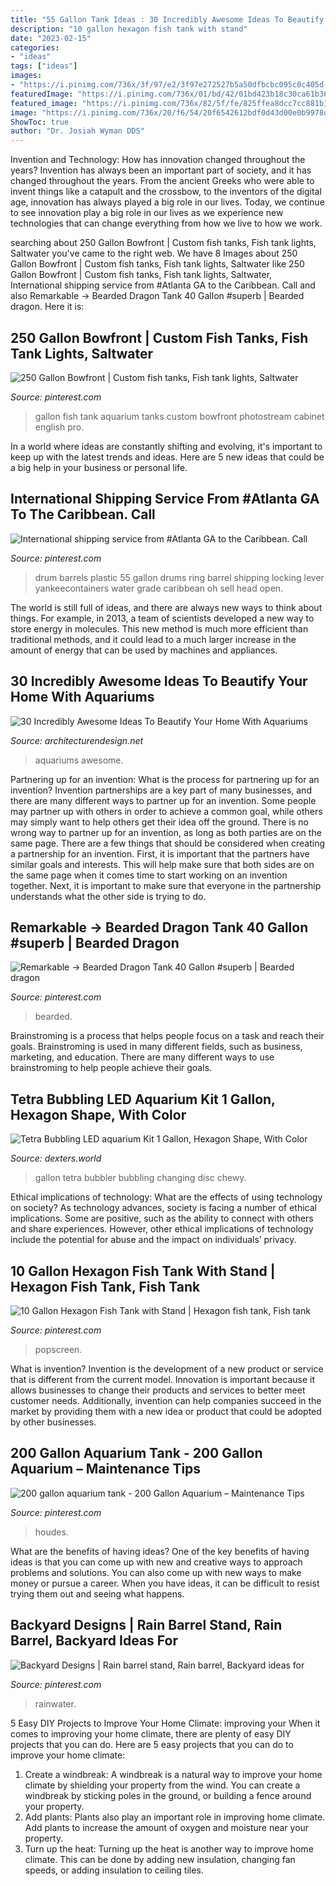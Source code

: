```yaml
---
title: "55 Gallon Tank Ideas : 30 Incredibly Awesome Ideas To Beautify Your Home With Aquariums"
description: "10 gallon hexagon fish tank with stand"
date: "2023-02-15"
categories:
- "ideas"
tags: ["ideas"]
images:
- "https://i.pinimg.com/736x/3f/97/e2/3f97e272527b5a50dfbcbc095c0c405d--aquarium-cabinet-fish-tanks.jpg"
featuredImage: "https://i.pinimg.com/736x/01/bd/42/01bd423b18c30ca61b3636454afbce05--barrels-for-sale-drum-online.jpg"
featured_image: "https://i.pinimg.com/736x/82/5f/fe/825ffea8dcc7cc881b1e82d50cb20ee1.jpg"
image: "https://i.pinimg.com/736x/20/f6/54/20f6542612bdf0d43d00e0b9978de0e7.jpg"
ShowToc: true
author: "Dr. Josiah Wyman DDS"
---
```



Invention and Technology: How has innovation changed throughout the years?
Invention has always been an important part of society, and it has changed throughout the years. From the ancient Greeks who were able to invent things like a catapult and the crossbow, to the inventors of the digital age, innovation has always played a big role in our lives. Today, we continue to see innovation play a big role in our lives as we experience new technologies that can change everything from how we live to how we work.

	

		
searching about 250 Gallon Bowfront | Custom fish tanks, Fish tank lights, Saltwater you've came to the right web. We have 8 Images about 250 Gallon Bowfront | Custom fish tanks, Fish tank lights, Saltwater like 250 Gallon Bowfront | Custom fish tanks, Fish tank lights, Saltwater, International shipping service from #Atlanta GA to the Caribbean. Call and also Remarkable -&gt; Bearded Dragon Tank 40 Gallon #superb | Bearded dragon. Here it is:
		
    
## 250 Gallon Bowfront | Custom Fish Tanks, Fish Tank Lights, Saltwater

<img loading=lazy src="https://i.pinimg.com/736x/3f/97/e2/3f97e272527b5a50dfbcbc095c0c405d--aquarium-cabinet-fish-tanks.jpg" onerror="this.onerror=null;this.src='https://tse1.mm.bing.net/th?id=OIP.IIFQQGno9YRcrN-y9IiTagHaLE&amp;pid=15.1';" alt="250 Gallon Bowfront | Custom fish tanks, Fish tank lights, Saltwater">

_Source: pinterest.com_

>gallon fish tank aquarium tanks custom bowfront photostream cabinet english pro. 

	

In a world where ideas are constantly shifting and evolving, it's important to keep up with the latest trends and ideas. Here are 5 new ideas that could be a big help in your business or personal life.

    
## International Shipping Service From #Atlanta GA To The Caribbean. Call

<img loading=lazy src="https://i.pinimg.com/736x/01/bd/42/01bd423b18c30ca61b3636454afbce05--barrels-for-sale-drum-online.jpg" onerror="this.onerror=null;this.src='https://tse3.mm.bing.net/th?id=OIP.emUUAqYCA4Lo5IdOEScFLgHaJ4&amp;pid=15.1';" alt="International shipping service from #Atlanta GA to the Caribbean. Call">

_Source: pinterest.com_

>drum barrels plastic 55 gallon drums ring barrel shipping locking lever yankeecontainers water grade caribbean oh sell head open. 

	

The world is still full of ideas, and there are always new ways to think about things. For example, in 2013, a team of scientists developed a new way to store energy in molecules. This new method is much more efficient than traditional methods, and it could lead to a much larger increase in the amount of energy that can be used by machines and appliances.

    
## 30 Incredibly Awesome Ideas To Beautify Your Home With Aquariums

<img loading=lazy src="http://cdn.architecturendesign.net/wp-content/uploads/2014/09/1338.jpg" onerror="this.onerror=null;this.src='https://tse2.mm.bing.net/th?id=OIP.6PW94T6Z5ruWPqb7eo-UkAHaLP&amp;pid=15.1';" alt="30 Incredibly Awesome Ideas To Beautify Your Home With Aquariums">

_Source: architecturendesign.net_

>aquariums awesome. 

	

Partnering up for an invention: What is the process for partnering up for an invention?
Invention partnerships are a key part of many businesses, and there are many different ways to partner up for an invention. Some people may partner up with others in order to achieve a common goal, while others may simply want to help others get their idea off the ground. There is no wrong way to partner up for an invention, as long as both parties are on the same page.
There are a few things that should be considered when creating a partnership for an invention. First, it is important that the partners have similar goals and interests. This will help make sure that both sides are on the same page when it comes time to start working on an invention together. Next, it is important to make sure that everyone in the partnership understands what the other side is trying to do.

    
## Remarkable -&gt; Bearded Dragon Tank 40 Gallon #superb | Bearded Dragon

<img loading=lazy src="https://i.pinimg.com/736x/20/f6/54/20f6542612bdf0d43d00e0b9978de0e7.jpg" onerror="this.onerror=null;this.src='https://tse4.mm.bing.net/th?id=OIP.XhjrMmB2lbOIdkIe_pMkjwHaJ-&amp;pid=15.1';" alt="Remarkable -&gt; Bearded Dragon Tank 40 Gallon #superb | Bearded dragon">

_Source: pinterest.com_

>bearded. 

	

Brainstroming is a process that helps people focus on a task and reach their goals. Brainstroming is used in many different fields, such as business, marketing, and education. There are many different ways to use brainstroming to help people achieve their goals.

    
## Tetra Bubbling LED Aquarium Kit 1 Gallon, Hexagon Shape, With Color

<img loading=lazy src="https://dexters.world/wp-content/uploads/2020/06/81XLbmHWKbL._AC_SL1500_1.jpg" onerror="this.onerror=null;this.src='https://tse2.mm.bing.net/th?id=OIP.8xgUJivdbpFFEi5EDlIXVgHaKJ&amp;pid=15.1';" alt="Tetra Bubbling LED aquarium Kit 1 Gallon, Hexagon Shape, With Color">

_Source: dexters.world_

>gallon tetra bubbler bubbling changing disc chewy. 

	

Ethical implications of technology: What are the effects of using technology on society?
As technology advances, society is facing a number of ethical implications. Some are positive, such as the ability to connect with others and share experiences. However, other ethical implications of technology include the potential for abuse and the impact on individuals’ privacy.

    
## 10 Gallon Hexagon Fish Tank With Stand | Hexagon Fish Tank, Fish Tank

<img loading=lazy src="https://i.pinimg.com/736x/c2/af/b4/c2afb4618acc23f239c3fad735f3cbcc.jpg" onerror="this.onerror=null;this.src='https://tse3.mm.bing.net/th?id=OIP.OovBD2HP9elvroR8-pwLkwHaJ3&amp;pid=15.1';" alt="10 Gallon Hexagon Fish Tank with Stand | Hexagon fish tank, Fish tank">

_Source: pinterest.com_

>popscreen. 

	

What is invention?
Invention is the development of a new product or service that is different from the current model. Innovation is important because it allows businesses to change their products and services to better meet customer needs. Additionally, invention can help companies succeed in the market by providing them with a new idea or product that could be adopted by other businesses.

    
## 200 Gallon Aquarium Tank - 200 Gallon Aquarium – Maintenance Tips

<img loading=lazy src="https://i.pinimg.com/736x/b9/26/0b/b9260b4b1d029d758c7fe65459810ae5--home-aquarium-reef-aquarium.jpg" onerror="this.onerror=null;this.src='https://tse2.mm.bing.net/th?id=OIP.A_8MA5LhyugwmHc3SSD2SAHaFp&amp;pid=15.1';" alt="200 gallon aquarium tank - 200 Gallon Aquarium – Maintenance Tips">

_Source: pinterest.com_

>houdes. 

	

What are the benefits of having ideas?
One of the key benefits of having ideas is that you can come up with new and creative ways to approach problems and solutions. You can also come up with new ways to make money or pursue a career. When you have ideas, it can be difficult to resist trying them out and seeing what happens.

    
## Backyard Designs | Rain Barrel Stand, Rain Barrel, Backyard Ideas For

<img loading=lazy src="https://i.pinimg.com/736x/82/5f/fe/825ffea8dcc7cc881b1e82d50cb20ee1.jpg" onerror="this.onerror=null;this.src='https://tse1.mm.bing.net/th?id=OIP.9NTuKAVICetmCQrGPbuZ9AHaLK&amp;pid=15.1';" alt="Backyard Designs | Rain barrel stand, Rain barrel, Backyard ideas for">

_Source: pinterest.com_

>rainwater. 

	

5 Easy DIY Projects to Improve Your Home Climate: improving your
When it comes to improving your home climate, there are plenty of easy DIY projects that you can do. Here are 5 easy projects that you can do to improve your home climate: 
1. Create a windbreak: A windbreak is a natural way to improve your home climate by shielding your property from the wind. You can create a windbreak by sticking poles in the ground, or building a fence around your property. 
2. Add plants: Plants also play an important role in improving home climate. Add plants to increase the amount of oxygen and moisture near your property. 
3. Turn up the heat: Turning up the heat is another way to improve home climate. This can be done by adding new insulation, changing fan speeds, or adding insulation to ceiling tiles. 


